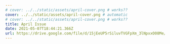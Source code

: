 ```yaml
---
# cover: ../../static/assets/april-cover.png # works??
cover: ../../static/assets/april-cover.png # automatic
# cover: ../../static/assets/april-cover.png # works??
title: April Issue
date: 2021-05-07T18:44:21.366Z
url: https://drive.google.com/file/d/15jEeUP5rSiluvTVGFpXm_3lNpxxO08Me/view
---
```


